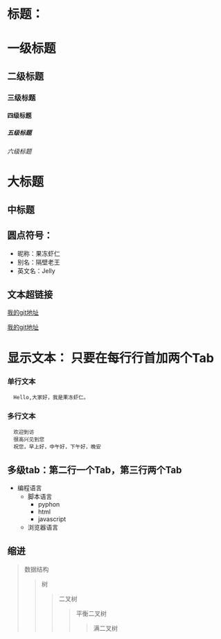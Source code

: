 # 标题：
# 一级标题
## 二级标题
### 三级标题
#### 四级标题
##### 五级标题
###### 六级标题

大标题
===
中标题
---

## 圆点符号：
* 昵称：果冻虾仁
* 别名：隔壁老王
* 英文名：Jelly

## 文本超链接
[我的git地址](https://github.com/dirunru/vue3.0learning20201222)

[我的git地址](https://github.com/dirunru/vue3.0learning20201222 "悬停显示：https://github.com/dirunru/vue3.0learning20201222")

# 显示文本：  只要在每行行首加两个Tab
### 单行文本
      Hello,大家好，我是果冻虾仁。
### 多行文本
      欢迎到访
      很高兴见到您
      祝您，早上好，中午好，下午好，晚安

多级tab：第二行一个Tab，第三行两个Tab
---
* 编程语言
    * 脚本语言
        * pyphon
        * html
        * javascript
    * 浏览器语言   
    
    
## 缩进
> 数据结构
>> 树
>>> 二叉树
>>>> 平衡二叉树
>>>>> 满二叉树
  

